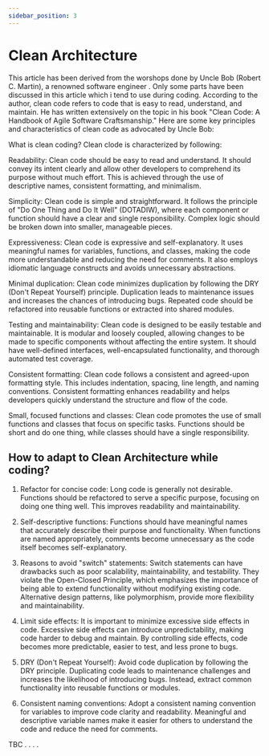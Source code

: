 ```yaml
---
sidebar_position: 3
---
```


# Clean Architecture

This article has been derived from the worshops done by Uncle Bob (Robert C. Martin), a renowned software engineer .
Only some parts have been discussed in this article which i tend to use during coding. According to the author, clean code refers to code that is easy to read, understand, and maintain. He has written extensively on the topic in his book "Clean Code: A Handbook of Agile Software Craftsmanship." Here are some key principles and characteristics of clean code as advocated by Uncle Bob:

What is clean coding? 
Clean clode is characterized by following:

Readability: Clean code should be easy to read and understand. It should convey its intent clearly and allow other developers to comprehend its purpose without much effort. This is achieved through the use of descriptive names, consistent formatting, and minimalism.

Simplicity: Clean code is simple and straightforward. It follows the principle of "Do One Thing and Do It Well" (DOTADIW), where each component or function should have a clear and single responsibility. Complex logic should be broken down into smaller, manageable pieces.

Expressiveness: Clean code is expressive and self-explanatory. It uses meaningful names for variables, functions, and classes, making the code more understandable and reducing the need for comments. It also employs idiomatic language constructs and avoids unnecessary abstractions.

Minimal duplication: Clean code minimizes duplication by following the DRY (Don't Repeat Yourself) principle. Duplication leads to maintenance issues and increases the chances of introducing bugs. Repeated code should be refactored into reusable functions or extracted into shared modules.

Testing and maintainability: Clean code is designed to be easily testable and maintainable. It is modular and loosely coupled, allowing changes to be made to specific components without affecting the entire system. It should have well-defined interfaces, well-encapsulated functionality, and thorough automated test coverage.

Consistent formatting: Clean code follows a consistent and agreed-upon formatting style. This includes indentation, spacing, line length, and naming conventions. Consistent formatting enhances readability and helps developers quickly understand the structure and flow of the code.

Small, focused functions and classes: Clean code promotes the use of small functions and classes that focus on specific tasks. Functions should be short and do one thing, while classes should have a single responsibility.

## How to adapt to Clean Architecture while coding?

1. Refactor for concise code: Long code is generally not desirable. Functions should be refactored to serve a specific purpose, focusing on doing one thing well. This improves readability and maintainability.

2. Self-descriptive functions: Functions should have meaningful names that accurately describe their purpose and functionality. When functions are named appropriately, comments become unnecessary as the code itself becomes self-explanatory.

3. Reasons to avoid "switch" statements: Switch statements can have drawbacks such as poor scalability, maintainability, and testability. They violate the Open-Closed Principle, which emphasizes the importance of being able to extend functionality without modifying existing code. Alternative design patterns, like polymorphism, provide more flexibility and maintainability.

4. Limit side effects: It is important to minimize excessive side effects in code. Excessive side effects can introduce unpredictability, making code harder to debug and maintain. By controlling side effects, code becomes more predictable, easier to test, and less prone to bugs.

5. DRY (Don't Repeat Yourself): Avoid code duplication by following the DRY principle. Duplicating code leads to maintenance challenges and increases the likelihood of introducing bugs. Instead, extract common functionality into reusable functions or modules.

6. Consistent naming conventions: Adopt a consistent naming convention for variables to improve code clarity and readability. Meaningful and descriptive variable names make it easier for others to understand the code and reduce the need for comments.


TBC . . . .

